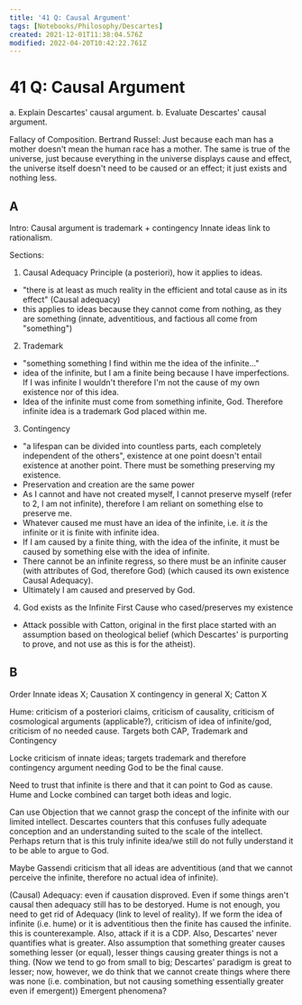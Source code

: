 ```yaml
---
title: '41 Q: Causal Argument'
tags: [Notebooks/Philosophy/Descartes]
created: 2021-12-01T11:38:04.576Z
modified: 2022-04-20T10:42:22.761Z
---
```


# 41 Q: Causal Argument

a. Explain Descartes' causal argument.
b. Evaluate Descartes' causal argument.

Fallacy of Composition. Bertrand Russel: Just because each man has a mother doesn't mean the human race has a mother. The same is true of the universe, just because everything in the universe displays cause and effect, the universe itself doesn't need to be caused or an effect; it just exists and nothing less. 


## A


Intro:
Causal argument is trademark + contingency
Innate ideas link to rationalism.

Sections: 
1. Causal Adequacy Principle (a posteriori), how it applies to ideas.
- "there is at least as much reality in the efficient and total cause as in its effect" (Causal adequacy)
- this applies to ideas because they cannot come from nothing, as they are something (innate, adventitious, and factious all come from "something")
2. Trademark
- "something something I find within me the idea of the infinite..."
- idea of the infinite, but I am a finite being because I have imperfections. If I was infinite I wouldn't therefore I'm not the cause of my own existence nor of this idea.
- Idea of the infinite must come from something infinite, God. Therefore infinite idea is a trademark God placed within me.
3. Contingency
- "a lifespan can be divided into countless parts, each completely independent of the others", existence at one point doesn't entail existence at another point. There must be something preserving my existence.
- Preservation and creation are the same power
- As I cannot and have not created myself, I cannot preserve myself (refer to 2, I am not infinite), therefore I am reliant on something else to preserve me.
- Whatever caused me must have an idea of the infinite, i.e. it *is* the infinite or it is finite with infinite idea.
- If I am caused by a finite thing, with the idea of the infinite, it must be caused by something else with the idea of infinite.
- There cannot be an infinite regress, so there must be an infinite causer (with attributes of God, therefore God) (which caused its own existence Causal Adequacy).
- Ultimately I am caused and preserved by God.
4. God exists as the Infinite First Cause who cased/preserves my existence
- Attack possible with Catton, original in the first place started with an assumption based on theological belief (which Descartes' is purporting to prove, and not use as this is for the atheist).

## B
Order Innate ideas X; Causation X contingency in general X; Catton X 

Hume: criticism of a posteriori claims, criticism of causality, criticism of cosmological arguments (applicable?), criticism of idea of infinite/god, criticism of no needed cause. Targets both CAP, Trademark and Contingency

Locke criticism of innate ideas; targets trademark and therefore contingency argument needing God to be the final cause. 

Need to trust that infinite is there and that it can point to God as cause. Hume and Locke combined can target both ideas and logic.

Can use Objection that we cannot grasp the concept of the infinite with our limited intellect. Descartes counters that this confuses fully adequate conception and an understanding suited to the scale of the intellect. Perhaps return that is this truly infinite idea/we still do not fully understand it to be able to argue to God.

Maybe Gassendi criticism that all ideas are adventitious (and that we cannot perceive the infinite, therefore no actual idea of infinite).

(Causal) Adequacy:
even if causation disproved. Even if some things aren't causal then adequacy still has to be destoryed. Hume is not enough, you need to get rid of Adequacy (link to level of reality).
If we form the idea of infinite (i.e. hume) or it is adventitious then the finite has caused the infinite. this is counterexample.
Also, attack if it is a CDP.
Also, Descartes' never quantifies what is greater. Also assumption that something greater causes something lesser (or equal), lesser things causing greater things is not a thing. (Now we tend to go from small to big; Descartes' paradigm is great to lesser; now, however, we do think that we cannot create things where there was none (i.e. combination, but not causing something essentially greater even if emergent))
Emergent phenomena?

